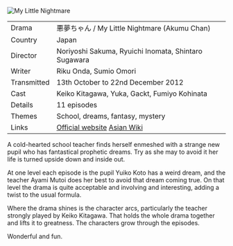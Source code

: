 ![My Little Nightmare](akumu_chan.jpg)

| | |
|-|-|
Drama|&#24746;&#22818;&#12385;&#12419;&#12435; / My Little Nightmare (Akumu Chan)
Country|Japan
Director|Noriyoshi Sakuma, Ryuichi Inomata, Shintaro Sugawara
Writer| Riku Onda, Sumio Omori
Transmitted|13th October to 22nd December 2012
Cast|Keiko Kitagawa, Yuka, Gackt, Fumiyo Kohinata
Details|11 episodes
Themes|School, dreams, fantasy, mystery
Links|[Official website](http://www.ntv.co.jp/akumu/) [Asian Wiki](http://asianwiki.com/My_Little_Nightmare_-_Akumu-chan)

A cold-hearted school teacher finds herself enmeshed with a strange new
pupil who has fantastical prophetic dreams. Try as she may to avoid it
her life is turned upside down and inside out.

At one level each episode is the pupil Yuiko Koto has a weird dream, and
the teacher Ayami Mutoi does her best to avoid that dream coming true. On that
level the drama is quite acceptable and involving and interesting,
adding a twist to the usual formula.

Where the drama shines is the character arcs, particularly the teacher
strongly played by Keiko Kitagawa. That holds the whole drama together
and lifts it to greatness. The characters grow through the episodes.

Wonderful and fun.
